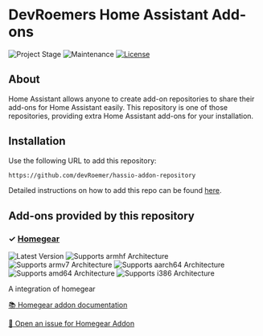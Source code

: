 # DevRoemers Home Assistant Add-ons

![Project Stage][project-stage-shield]
![Maintenance][maintenance-shield]
[![License][license-shield]](LICENSE.md)

## About

Home Assistant allows anyone to create add-on repositories to share their
add-ons for Home Assistant easily. This repository is one of those repositories,
providing extra Home Assistant add-ons for your installation.

## Installation

Use the following URL to add this repository:

```txt
https://github.com/devRoemer/hassio-addon-repository
```

Detailed instructions on how to add this repo can be found [here](https://www.home-assistant.io/common-tasks/os#installing-third-party-add-ons).

## Add-ons provided by this repository

### &#10003; [Homegear][hassio-homegear-generic]

![Latest Version][hassio-homegear-generic-version-shield]
![Supports armhf Architecture][hassio-homegear-generic-armhf-shield]
![Supports armv7 Architecture][hassio-homegear-generic-armv7-shield]
![Supports aarch64 Architecture][hassio-homegear-generic-aarch64-shield]
![Supports amd64 Architecture][hassio-homegear-generic-amd64-shield]
![Supports i386 Architecture][hassio-homegear-generic-i386-shield]

A integration of homegear

[:books: Homegear addon documentation][addon-doc-hassio-homegear-generic]

[:bug: Open an issue for Homegear Addon][hassio-homegear-generic-issue]

[hassio-homegear-generic]: https://github.com/devRoemer/hassio-homegear-generic/tree/v1.0.1
[addon-doc-hassio-homegear-generic]: https://github.com/devRoemer/hassio-homegear-generic/blob/v1.0.1/README.md
[hassio-homegear-generic-issue]: https://github.com/devRoemer/hassio-homegear-generic/issues
[hassio-homegear-generic-version-shield]: https://img.shields.io/badge/version-v1.0.1-blue.svg
[hassio-homegear-generic-aarch64-shield]: https://img.shields.io/badge/aarch64-yes-green.svg
[hassio-homegear-generic-amd64-shield]: https://img.shields.io/badge/amd64-yes-green.svg
[hassio-homegear-generic-armhf-shield]: https://img.shields.io/badge/armhf-yes-green.svg
[hassio-homegear-generic-armv7-shield]: https://img.shields.io/badge/armv7-yes-green.svg
[hassio-homegear-generic-i386-shield]: https://img.shields.io/badge/i386-yes-green.svg
[license-shield]: https://img.shields.io/github/license/devRoemer/hassio-homegear-generic.svg
[maintenance-shield]: https://img.shields.io/maintenance/yes/2021.svg
[project-stage-shield]: https://img.shields.io/badge/project%20stage-production%20ready-brightgreen.svg
